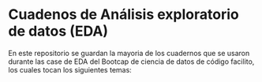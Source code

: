 # Cuadenos de Análisis exploratorio de datos (EDA)

En este repositorio se guardan la mayoria de los cuadernos que se usaron durante las case de EDA del Bootcap de ciencia de datos de código facilito, los cuales tocan los siguientes temas:
